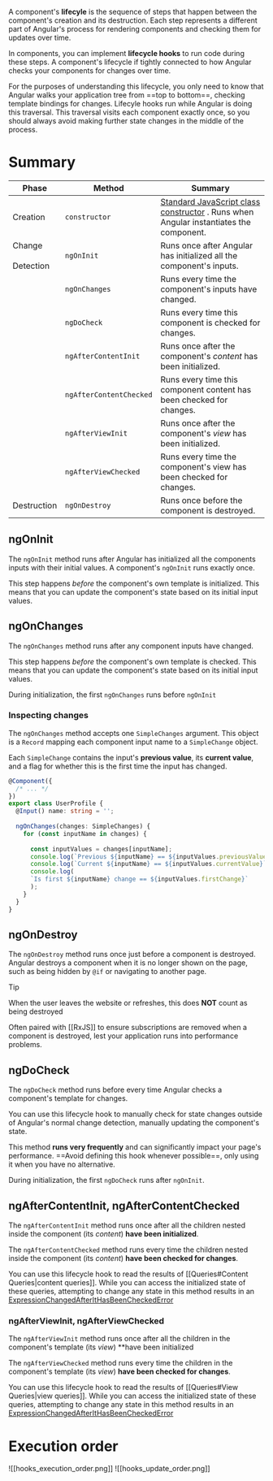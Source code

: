 A component's **lifecyle** is the sequence of steps that happen between the component's creation and its destruction. Each step represents a different part of Angular's process for rendering components and checking them for updates over time.

In components, you can implement **lifecycle hooks** to run code during these steps. A component's lifecycle if tightly connected to how Angular checks your components for changes over time. 

For the purposes of understanding this lifecycle, you only need to know that Angular walks your application tree from ==top to bottom==, checking template bindings for changes. Lifecyle hooks run while Angular is doing this traversal. This traversal visits each component exactly once, so you should always avoid making further state changes in the middle of the process.

# Summary

| **Phase**               | **Method**              | **Summary**                                                                                                                                                              |
| ----------------------- | ----------------------- | ------------------------------------------------------------------------------------------------------------------------------------------------------------------------ |
| Creation                | `constructor`           | [Standard JavaScript class constructor](https://developer.mozilla.org/docs/Web/JavaScript/Reference/Classes/constructor) . Runs when Angular instantiates the component. |
| Change<br><br>Detection | `ngOnInit`              | Runs once after Angular has initialized all the component's inputs.                                                                                                      |
|                         | `ngOnChanges`           | Runs every time the component's inputs have changed.                                                                                                                     |
|                         | `ngDoCheck`             | Runs every time this component is checked for changes.                                                                                                                   |
|                         | `ngAfterContentInit`    | Runs once after the component's _content_ has been initialized.                                                                                                          |
|                         | `ngAfterContentChecked` | Runs every time this component content has been checked for changes.                                                                                                     |
|                         | `ngAfterViewInit`       | Runs once after the component's _view_ has been initialized.                                                                                                             |
|                         | `ngAfterViewChecked`    | Runs every time the component's view has been checked for changes.                                                                                                       |
| Destruction             | `ngOnDestroy`           | Runs once before the component is destroyed.                                                                                                                             |
## ngOnInit

The `ngOnInit` method runs after Angular has initialized all the components inputs with their initial values. A component's `ngOnInit` runs exactly once.

This step happens _before_ the component's own template is initialized. This means that you can update the component's state based on its initial input values.

## ngOnChanges

The `ngOnChanges` method runs after any component inputs have changed.

This step happens _before_ the component's own template is checked. This means that you can update the component's state based on its initial input values.

During initialization, the first `ngOnChanges` runs before `ngOnInit`


### Inspecting changes

The `ngOnChanges` method accepts one `SimpleChanges` argument. This object is a `Record` mapping each component input name to a `SimpleChange` object. 

Each `SimpleChange` contains the input's **previous value**, its **current value**, and a flag for whether this is the first time the input has changed.

```typescript
@Component({
  /* ... */
})
export class UserProfile {
  @Input() name: string = '';
  
  ngOnChanges(changes: SimpleChanges) {
    for (const inputName in changes) {
    
      const inputValues = changes[inputName];
      console.log(`Previous ${inputName} == ${inputValues.previousValue}`);
      console.log(`Current ${inputName} == ${inputValues.currentValue}`);
      console.log(
      `Is first ${inputName} change == ${inputValues.firstChange}`
      );
    }
  }
}
```

## ngOnDestroy

The `ngOnDestroy` method runs once just before a component is destroyed. Angular destroys a component when it is no longer shown on the page, such as being hidden by `@if` or navigating to another page.

>[!tip]
>When the user leaves the website or refreshes, this does **NOT** count as being destroyed

Often paired with [[RxJS]] to ensure subscriptions are removed when a component is destroyed, lest your application runs into performance problems.

## ngDoCheck

The `ngDoCheck` method runs before every time Angular checks a component's template for changes.

You can use this lifecycle hook to manually check for state changes outside of Angular's normal change detection, manually updating the component's state.

This method **runs very frequently** and can significantly impact your page's performance. ==Avoid defining this hook whenever possible==, only using it when you have no alternative.

During initialization, the first `ngDoCheck` runs after `ngOnInit`.

## ngAfterContentInit, ngAfterContentChecked

The `ngAfterContentInit` method runs once after all the children nested inside the component (its _content_) **have been initialized**.

The `ngAfterContentChecked` method runs every time the children nested inside the component (its _content_) **have been checked for changes**.

You can use this lifecycle hook to read the results of [[Queries#Content Queries|content queries]]. While you can access the initialized state of these queries, attempting to change any state in this method results in an [ExpressionChangedAfterItHasBeenCheckedError](https://angular.dev/errors/NG0100)

### ngAfterViewInit, ngAfterViewChecked

The `ngAfterViewInit` method runs once after all the children in the component's template (its _view_) **have been initialized

The `ngAfterViewChecked` method runs every time the children in the component's template (its _view_) **have been checked for changes**.

You can use this lifecycle hook to read the results of [[Queries#View Queries|view queries]]. While you can access the initialized state of these queries, attempting to change any state in this method results in an [ExpressionChangedAfterItHasBeenCheckedError](https://angular.dev/errors/NG0100)

# Execution order

![[hooks_execution_order.png]]
![[hooks_update_order.png]]